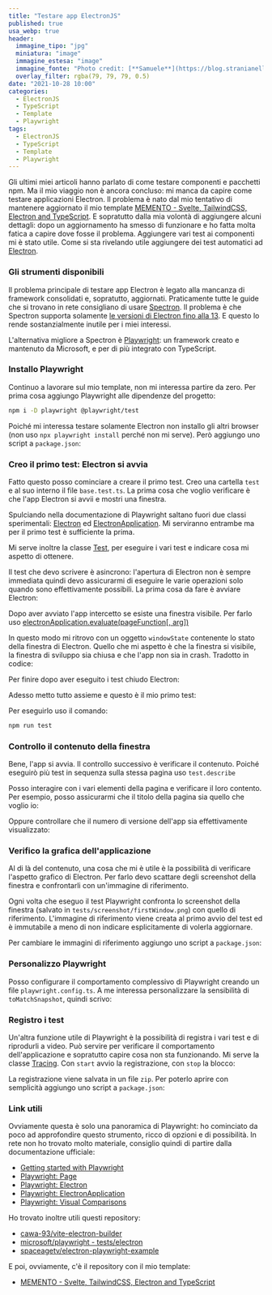 ```yaml
---
title: "Testare app ElectronJS"
published: true
usa_webp: true
header:
  immagine_tipo: "jpg"
  miniatura: "image"
  immagine_estesa: "image"
  immagine_fonte: "Photo credit: [**Samuele**](https://blog.stranianelli.com/)"
  overlay_filter: rgba(79, 79, 79, 0.5)
date: "2021-10-28 10:00"
categories:
  - ElectronJS
  - TypeScript
  - Template
  - Playwright
tags:
  - ElectronJS
  - TypeScript
  - Template
  - Playwright
---
```


Gli ultimi miei articoli hanno parlato di come testare componenti e pacchetti npm. Ma il mio viaggio non è ancora concluso: mi manca da capire come testare applicazioni Electron. Il problema è nato dal mio tentativo di mantenere aggiornato il mio template [MEMENTO - Svelte, TailwindCSS, Electron and TypeScript](https://github.com/el3um4s/memento-svelte-electron-typescript). E sopratutto dalla mia volontà di aggiungere alcuni dettagli: dopo un aggiornamento ha smesso di funzionare e ho fatta molta fatica a capire dove fosse il problema. Aggiungere vari test ai componenti mi è stato utile. Come si sta rivelando utile aggiungere dei test automatici ad [Electron](https://www.electronjs.org/).

### Gli strumenti disponibili

Il problema principale di testare app Electron è legato alla mancanza di framework consolidati e, sopratutto, aggiornati. Praticamente tutte le guide che si trovano in rete consigliano di usare [Spectron](https://www.electronjs.org/spectron). Il problema è che Spectron supporta solamente [le versioni di Electron fino alla 13](https://github.com/electron-userland/spectron/issues/896). E questo lo rende sostanzialmente inutile per i miei interessi.

L'alternativa migliore a Spectron è [Playwright](https://playwright.dev/): un framework creato e mantenuto da Microsoft, e per di più integrato con TypeScript.

### Installo Playwright

Continuo a lavorare sul mio template, non mi interessa partire da zero. Per prima cosa aggiungo Playwright alle dipendenze del progetto:

```bash
npm i -D playwright @playwright/test
```

Poiché mi interessa testare solamente Electron non installo gli altri browser (non uso `npx playwright install` perché non mi serve). Però aggiungo uno script a `package.json`:

<script src="https://gist.github.com/el3um4s/ca5415e2d4db9121a5bcb4f52fa8dd33.js"></script>

### Creo il primo test: Electron si avvia

Fatto questo posso cominciare a creare il primo test. Creo una cartella `test` e al suo interno il file `base.test.ts`. La prima cosa che voglio verificare è che l'app Electron si avvii e mostri una finestra.

Spulciando nella documentazione di Playwright saltano fuori due classi sperimentali: [Electron](https://playwright.dev/docs/api/class-electron/) ed [ElectronApplication](https://playwright.dev/docs/api/class-electronapplication). Mi serviranno entrambe ma per il primo test è sufficiente la prima.

Mi serve inoltre la classe [Test](https://playwright.dev/docs/api/class-test/), per eseguire i vari test e indicare cosa mi aspetto di ottenere.

<script src="https://gist.github.com/el3um4s/904abdc16f86a72111d204a320f148f5.js"></script>

Il test che devo scrivere è asincrono: l'apertura di Electron non è sempre immediata quindi devo assicurarmi di eseguire le varie operazioni solo quando sono effettivamente possibili. La prima cosa da fare è avviare Electron:

<script src="https://gist.github.com/el3um4s/58467e244c10275479ad931c02e744e0.js"></script>

Dopo aver avviato l'app intercetto se esiste una finestra visibile. Per farlo uso [electronApplication.evaluate(pageFunction[, arg])](https://playwright.dev/docs/api/class-electronapplication#electron-application-evaluate)

<script src="https://gist.github.com/el3um4s/64990fcd4c3dcd5f3f4e1c8be4d428b7.js"></script>

In questo modo mi ritrovo con un oggetto `windowState` contenente lo stato della finestra di Electron. Quello che mi aspetto è che la finestra si visibile, la finestra di sviluppo sia chiusa e che l'app non sia in crash. Tradotto in codice:

<script src="https://gist.github.com/el3um4s/d423ef55326ef6310b2e8ce66833f9e3.js"></script>

Per finire dopo aver eseguito i test chiudo Electron:

<script src="https://gist.github.com/el3um4s/3e1f0fce9a06a4206bea218df568df6d.js"></script>

Adesso metto tutto assieme e questo è il mio primo test:

<script src="https://gist.github.com/el3um4s/9bc6fc06d8726ea9aabb7f570e0332b9.js"></script>

Per eseguirlo uso il comando:

```bash
npm run test
```

### Controllo il contenuto della finestra

Bene, l'app si avvia. Il controllo successivo è verificare il contenuto. Poiché eseguirò più test in sequenza sulla stessa pagina uso `test.describe`

<script src="https://gist.github.com/el3um4s/615c5a669d50aa1572d9cb733e13db71.js"></script>

Posso interagire con i vari elementi della pagina e verificare il loro contento. Per esempio, posso assicurarmi che il titolo della pagina sia quello che voglio io:

<script src="https://gist.github.com/el3um4s/164a153b7097ca53ecd4904e12721bbd.js"></script>

Oppure controllare che il numero di versione dell'app sia effettivamente visualizzato:

<script src="https://gist.github.com/el3um4s/98475c5449875b0a298c70bb2eb97a0e.js"></script>

### Verifico la grafica dell'applicazione

Al di là del contenuto, una cosa che mi è utile è la possibilità di verificare l'aspetto grafico di Electron. Per farlo devo scattare degli screenshot della finestra e confrontarli con un'immagine di riferimento.

<script src="https://gist.github.com/el3um4s/ae44bf6004c2673e770d3a96c5594ab0.js"></script>

Ogni volta che eseguo il test Playwright confronta lo screenshot della finestra (salvato in `tests/screenshot/firstWindow.png`) con quello di riferimento. L'immagine di riferimento viene creata al primo avvio del test ed è immutabile a meno di non indicare esplicitamente di volerla aggiornare.

Per cambiare le immagini di riferimento aggiungo uno script a `package.json`:

<script src="https://gist.github.com/el3um4s/2037cd67cd89ec88948c647119775551.js"></script>

### Personalizzo Playwright

Posso configurare il comportamento complessivo di Playwright creando un file `playwright.config.ts`. A me interessa personalizzare la sensibilità di `toMatchSnapshot`, quindi scrivo:

<script src="https://gist.github.com/el3um4s/f8b1f510ff9770c962e835ba0a3c3c0d.js"></script>

### Registro i test

Un'altra funzione utile di Playwright è la possibilità di registra i vari test e di riprodurli a video. Può servire per verificare il comportamento dell'applicazione e sopratutto capire cosa non sta funzionando. Mi serve la classe [Tracing](https://playwright.dev/docs/api/class-tracing). Con `start` avvio la registrazione, con `stop` la blocco:

<script src="https://gist.github.com/el3um4s/d16111e7d2112963f38dba7ca76c3577.js"></script>

La registrazione viene salvata in un file `zip`. Per poterlo aprire con semplicità aggiungo uno script a `package.json`:

<script src="https://gist.github.com/el3um4s/4a4ac6a918fb1d74eb6c04e5bb5a5f32.js"></script>

### Link utili

Ovviamente questa è solo una panoramica di Playwright: ho cominciato da poco ad approfondire questo strumento, ricco di opzioni e di possibilità. In rete non ho trovato molto materiale, consiglio quindi di partire dalla documentazione ufficiale:

- [Getting started with Playwright](https://playwright.dev/docs/intro/)
- [Playwright: Page](https://playwright.dev/docs/api/class-page)
- [Playwright: Electron](https://playwright.dev/docs/api/class-electron/)
- [Playwright: ElectronApplication](https://playwright.dev/docs/api/class-electronapplication)
- [Playwright: Visual Comparisons](https://playwright.dev/docs/test-snapshots/)

Ho trovato inoltre utili questi repository:

- [cawa-93/vite-electron-builder](https://github.com/cawa-93/vite-electron-builder/blob/7d2df55fd8a0b3a803963d62558f719c9034ba2a/tests/app.spec.js)
- [microsoft/playwright - tests/electron](https://github.com/microsoft/playwright/tree/master/tests/electron)
- [spaceagetv/electron-playwright-example](https://github.com/spaceagetv/electron-playwright-example)

E poi, ovviamente, c'è il repository con il mio template:

- [MEMENTO - Svelte, TailwindCSS, Electron and TypeScript](https://github.com/el3um4s/memento-svelte-electron-typescript)
